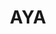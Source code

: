 ---
layout: home

title: AYA
titleTemplate: Android ADB 桌面应用

hero:
  name: "AYA"
  text: "Android ADB 桌面应用"
  tagline: AYA 是一个用于简化对安卓设备操作控制的桌面应用程序，可以看作是 ADB 的图形用户界面。
  actions:
    - theme: brand
      text: 快速上手
      link: /zh/guide/
    - theme: alt
      text: Windows
      link: https://release.liriliri.io/AYA-0.7.0-win-x64.exe
    - theme: alt
      text: macOS
      link: https://release.liriliri.io/AYA-0.7.0-mac-arm64.dmg 
    - theme: alt
      text: Linux
      link: https://release.liriliri.io/AYA-0.7.0-linux-x86_64.AppImage  
  image:
    src: /screenshot.png
    alt: screenshot

features:
  - icon:
      src: /rocket.svg
    title: 开箱即用 
    details: 内置 ADB，下载安装即可使用，无需额外繁琐的操作。
  - icon:
      src: /tools.svg
    title: 功能齐全
    details: 按类别分为多个面板，包括应用管理、性能监控、进程管理等多项功能。
  - icon:
      src: /easy.svg
    title: 简单易用
    details: 全图形化界面，一键操作，不用输入任何命令。
---